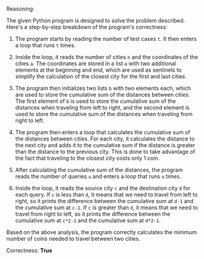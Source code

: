 Reasoning:

The given Python program is designed to solve the problem described. Here's a step-by-step breakdown of the program's correctness:

1. The program starts by reading the number of test cases `t`. It then enters a loop that runs `t` times.

2. Inside the loop, it reads the number of cities `n` and the coordinates of the cities `a`. The coordinates are stored in a list `a` with two additional elements at the beginning and end, which are used as sentinels to simplify the calculation of the closest city for the first and last cities.

3. The program then initializes two lists `b` with two elements each, which are used to store the cumulative sum of the distances between cities. The first element of `b` is used to store the cumulative sum of the distances when traveling from left to right, and the second element is used to store the cumulative sum of the distances when traveling from right to left.

4. The program then enters a loop that calculates the cumulative sum of the distances between cities. For each city, it calculates the distance to the next city and adds it to the cumulative sum if the distance is greater than the distance to the previous city. This is done to take advantage of the fact that traveling to the closest city costs only 1 coin.

5. After calculating the cumulative sum of the distances, the program reads the number of queries `u` and enters a loop that runs `u` times.

6. Inside the loop, it reads the source city `c` and the destination city `d` for each query. If `c` is less than `d`, it means that we need to travel from left to right, so it prints the difference between the cumulative sum at `d-1` and the cumulative sum at `c-1`. If `c` is greater than `d`, it means that we need to travel from right to left, so it prints the difference between the cumulative sum at `c*2-1` and the cumulative sum at `d*2-1`.

Based on the above analysis, the program correctly calculates the minimum number of coins needed to travel between two cities.

Correctness: **True**